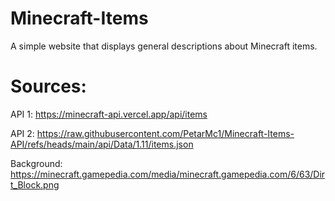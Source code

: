 # Minecraft-Items
A simple website that displays general descriptions about Minecraft items. 

# Sources:
API 1:
https://minecraft-api.vercel.app/api/items

API 2:
https://raw.githubusercontent.com/PetarMc1/Minecraft-Items-API/refs/heads/main/api/Data/1.11/items.json

Background:
https://minecraft.gamepedia.com/media/minecraft.gamepedia.com/6/63/Dirt_Block.png


